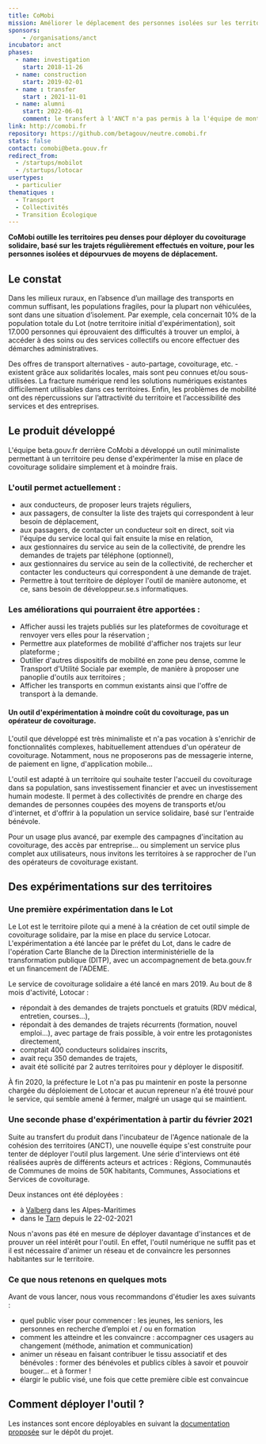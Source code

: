 ```yaml
---
title: CoMobi
mission: Améliorer le déplacement des personnes isolées sur les territoires peu denses grâce au covoiturage solidaire
sponsors:
    - /organisations/anct
incubator: anct
phases:
  - name: investigation
    start: 2018-11-26
  - name: construction
    start: 2019-02-01
  - name : transfer
    start : 2021-11-01
  - name: alumni
    start: 2022-06-01
    comment: le transfert à l'ANCT n'a pas permis à la l'équipe de montrer un fort intérêt de la part des collectivités. Le produit reste disponible, ainsi que des documents pour présenter le retour d'expérience et les conseils d'usage.
link: http://comobi.fr
repository: https://github.com/betagouv/neutre.comobi.fr
stats: false
contact: comobi@beta.gouv.fr
redirect_from:
  - /startups/mobilot
  - /startups/lotocar
usertypes:
  - particulier
thematiques : 
  - Transport
  - Collectivités
  - Transition Écologique
---
```


**CoMobi outille les territoires peu denses pour déployer du covoiturage solidaire, basé sur les trajets régulièrement effectués en voiture, pour les personnes isolées et dépourvues de moyens de déplacement.**

## Le constat

Dans les milieux ruraux, en l’absence d’un maillage des transports en commun suffisant, les populations fragiles, pour la plupart non véhiculées, sont dans une situation d’isolement. Par exemple, cela concernait 10% de la population totale du Lot (notre territoire initial d'expérimentation), soit 17.000 personnes qui éprouvaient des difficultés à trouver un emploi, à accéder à des soins ou des services collectifs ou encore effectuer des démarches administratives.

Des offres de transport alternatives - auto-partage, covoiturage, etc. - existent grâce aux solidarités locales, mais sont peu connues et/ou sous-utilisées. La fracture numérique rend les solutions numériques existantes difficilement utilisables dans ces territoires. Enfin, les problèmes de mobilité ont des répercussions sur l’attractivité du territoire et l’accessibilité des services et des entreprises.

## Le produit développé
L'équipe beta.gouv.fr derrière CoMobi a développé un outil minimaliste permettant à un territoire peu dense d'expérimenter la mise en place de covoiturage solidaire simplement et à moindre frais. 

### L'outil permet actuellement :
- aux conducteurs, de proposer leurs trajets réguliers,
- aux passagers, de consulter la liste des trajets qui correspondent à leur besoin de déplacement,
- aux passagers, de contacter un conducteur soit en direct, soit via l'équipe du service local qui fait ensuite la mise en relation,
- aux gestionnaires du service au sein de la collectivité, de prendre les demandes de trajets par téléphone (optionnel),
- aux gestionnaires du service au sein de la collectivité, de rechercher et contacter les conducteurs qui correspondent à une demande de trajet.
- Permettre à tout territoire de déployer l'outil de manière autonome, et ce, sans besoin de développeur.se.s informatiques.

### Les améliorations qui pourraient être apportées :
- Afficher aussi les trajets publiés sur les plateformes de covoiturage et renvoyer vers elles pour la réservation ;
- Permettre aux plateformes de mobilité d'afficher nos trajets sur leur plateforme ;
- Outiller d'autres dispositifs de mobilité en zone peu dense, comme le Transport d'Utilité Sociale par exemple, de manière à proposer une panoplie d'outils aux territoires ;
- Afficher les transports en commun existants ainsi que l'offre de transport à la demande.


#### Un outil d'expérimentation à moindre coût du covoiturage, pas un opérateur de covoiturage.
L'outil que développé est très minimaliste et n'a pas vocation à s'enrichir de fonctionnalités complexes, habituellement attendues d'un opérateur de covoiturage. Notamment, nous ne proposerons pas de messagerie interne, de paiement en ligne, d'application mobile...

L'outil est adapté à un territoire qui souhaite tester l'accueil du covoiturage dans sa population, sans investissement financier et avec un investissement humain modeste. Il permet à des collectivités de prendre en charge des demandes de personnes coupées des moyens de transports et/ou d'internet, et d'offrir à la population un service solidaire, basé sur l'entraide bénévole.

Pour un usage plus avancé, par exemple des campagnes d'incitation au covoiturage, des accès par entreprise... ou simplement un service plus complet aux utilisateurs, nous invitons les territoires à se rapprocher de l'un des opérateurs de covoiturage existant.

## Des expérimentations sur des territoires
### Une première expérimentation dans le Lot
Le Lot est le territoire pilote qui a mené à la création de cet outil simple de covoiturage solidaire, par la mise en place du service Lotocar. L'expérimentation a été lancée par le préfet du Lot, dans le cadre de l'opération Carte Blanche de la Direction interministérielle de la transformation publique (DITP), avec un accompagnement de beta.gouv.fr et un financement de l'ADEME.

Le service de covoiturage solidaire a été lancé en mars 2019. Au bout de 8 mois d'activité, Lotocar :
- répondait à des demandes de trajets ponctuels et gratuits (RDV médical, entretien, courses...),
- répondait à des demandes de trajets récurrents (formation, nouvel emploi...), avec partage de frais possible, à voir entre les protagonistes directement,
- comptait 400 conducteurs solidaires inscrits,
- avait reçu 350 demandes de trajets,
- avait été sollicité par 2 autres territoires pour y déployer le dispositif.

À fin 2020, la préfecture le Lot n'a pas pu maintenir en poste la personne chargée du déploiement de Lotocar et aucun repreneur n'a été trouvé pour le service, qui semble amené à fermer, malgré un usage qui se maintient.

### Une seconde phase d'expérimentation à partir du février 2021
Suite au transfert du produit dans l'incubateur de l'Agence nationale de la cohésion des territoires (ANCT), une nouvelle équipe s'est construite pour tenter de déployer l'outil plus largement.
Une série d'interviews ont été réalisées auprès de différents acteurs et actrices : Régions, Communautés de Communes de moins de 50K habitants, Communes, Associations et Services de covoiturage.

Deux instances ont été déployées : 
- à [Valberg](http://azur.comobi.fr/) dans les Alpes-Maritimes 
- dans le [Tarn](http://tarn.comobi.fr/) depuis le 22-02-2021

Nous n'avons pas été en mesure de déployer davantage d'instances et de prouver un réel intérêt pour l'outil.
En effet, l'outil numérique ne suffit pas et il est nécessaire d'animer un réseau et de convaincre les personnes habitantes sur le territoire.

### Ce que nous retenons en quelques mots 
Avant de vous lancer, nous vous recommandons d'étudier les axes suivants :
- quel public viser pour commencer : les jeunes, les seniors, les personnes en recherche d’emploi et / ou en formation
- comment les atteindre et les convaincre : accompagner ces usagers au changement (méthode, animation et communication)
- animer un réseau en faisant contribuer le tissu associatif et des bénévoles : former des bénévoles et publics cibles à savoir et pouvoir bouger… et à former ! 
- élargir le public visé, une fois que cette première cible est convaincue 

## Comment déployer l'outil ?
Les instances sont encore déployables en suivant la [documentation proposée](https://github.com/betagouv/comobi/blob/main/README.md) sur le dépôt du projet.
